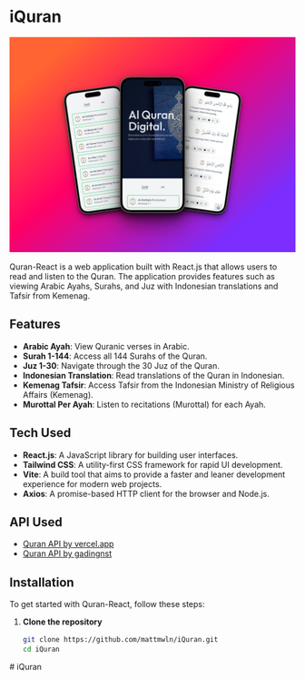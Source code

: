 # iQuran

![thumbnail](src/assets/985shots_so.png)

Quran-React is a web application built with React.js that allows users to read and listen to the Quran. The application provides features such as viewing Arabic Ayahs, Surahs, and Juz with Indonesian translations and Tafsir from Kemenag.

## Features
- **Arabic Ayah**: View Quranic verses in Arabic.
- **Surah 1-144**: Access all 144 Surahs of the Quran.
- **Juz 1-30**: Navigate through the 30 Juz of the Quran.
- **Indonesian Translation**: Read translations of the Quran in Indonesian.
- **Kemenag Tafsir**: Access Tafsir from the Indonesian Ministry of Religious Affairs (Kemenag).
- **Murottal Per Ayah**: Listen to recitations (Murottal) for each Ayah.

## Tech Used
- **React.js**: A JavaScript library for building user interfaces.
- **Tailwind CSS**: A utility-first CSS framework for rapid UI development.
- **Vite**: A build tool that aims to provide a faster and leaner development experience for modern web projects.
- **Axios**: A promise-based HTTP client for the browser and Node.js.

## API Used
- [Quran API by vercel.app](https://quran-api-id.vercel.app/)
- [Quran API by gadingnst](https://quran-6g54mk0s9-gadingnst.vercel.app/)

## Installation

To get started with Quran-React, follow these steps:

1. **Clone the repository**
   ```bash
   git clone https://github.com/mattmwln/iQuran.git
   cd iQuran
#   i Q u r a n 
 
 
